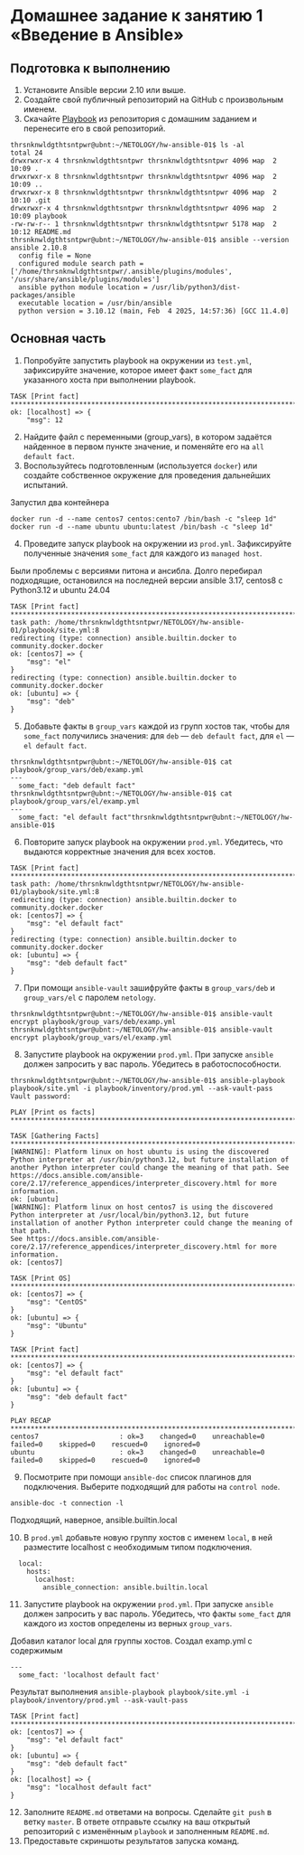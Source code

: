 # Домашнее задание к занятию 1 «Введение в Ansible»

## Подготовка к выполнению

1. Установите Ansible версии 2.10 или выше.
2. Создайте свой публичный репозиторий на GitHub с произвольным именем.
3. Скачайте [Playbook](./playbook/) из репозитория с домашним заданием и перенесите его в свой репозиторий.

```
thrsnknwldgthtsntpwr@ubnt:~/NETOLOGY/hw-ansible-01$ ls -al
total 24
drwxrwxr-x 4 thrsnknwldgthtsntpwr thrsnknwldgthtsntpwr 4096 мар  2 10:09 .
drwxrwxr-x 8 thrsnknwldgthtsntpwr thrsnknwldgthtsntpwr 4096 мар  2 10:09 ..
drwxrwxr-x 8 thrsnknwldgthtsntpwr thrsnknwldgthtsntpwr 4096 мар  2 10:10 .git
drwxrwxr-x 4 thrsnknwldgthtsntpwr thrsnknwldgthtsntpwr 4096 мар  2 10:09 playbook
-rw-rw-r-- 1 thrsnknwldgthtsntpwr thrsnknwldgthtsntpwr 5178 мар  2 10:12 README.md
thrsnknwldgthtsntpwr@ubnt:~/NETOLOGY/hw-ansible-01$ ansible --version
ansible 2.10.8
  config file = None
  configured module search path = ['/home/thrsnknwldgthtsntpwr/.ansible/plugins/modules', '/usr/share/ansible/plugins/modules']
  ansible python module location = /usr/lib/python3/dist-packages/ansible
  executable location = /usr/bin/ansible
  python version = 3.10.12 (main, Feb  4 2025, 14:57:36) [GCC 11.4.0]

```

## Основная часть

1. Попробуйте запустить playbook на окружении из `test.yml`, зафиксируйте значение, которое имеет факт `some_fact` для указанного хоста при выполнении playbook.
```
TASK [Print fact] ************************************************************************************************************************************************************************************************
ok: [localhost] => {
    "msg": 12
```
2. Найдите файл с переменными (group_vars), в котором задаётся найденное в первом пункте значение, и поменяйте его на `all default fact`.
3. Воспользуйтесь подготовленным (используется `docker`) или создайте собственное окружение для проведения дальнейших испытаний.

Запустил два контейнера
```
docker run -d --name centos7 centos:cento7 /bin/bash -c "sleep 1d"
docker run -d --name ubuntu ubuntu:latest /bin/bash -c "sleep 1d"
```
4. Проведите запуск playbook на окружении из `prod.yml`. Зафиксируйте полученные значения `some_fact` для каждого из `managed host`.

Были проблемы с версиями питона и ансибла. Долго перебирал подходящие, остановился на последней версии ansible 3.17, centos8 с Python3.12 и ubuntu 24.04

```
TASK [Print fact] ************************************************************************************************************************************************************************************************
task path: /home/thrsnknwldgthtsntpwr/NETOLOGY/hw-ansible-01/playbook/site.yml:8
redirecting (type: connection) ansible.builtin.docker to community.docker.docker
ok: [centos7] => {
    "msg": "el"
}
redirecting (type: connection) ansible.builtin.docker to community.docker.docker
ok: [ubuntu] => {
    "msg": "deb"
}
```
5. Добавьте факты в `group_vars` каждой из групп хостов так, чтобы для `some_fact` получились значения: для `deb` — `deb default fact`, для `el` — `el default fact`.
```
thrsnknwldgthtsntpwr@ubnt:~/NETOLOGY/hw-ansible-01$ cat playbook/group_vars/deb/examp.yml 
---
  some_fact: "deb default fact"
thrsnknwldgthtsntpwr@ubnt:~/NETOLOGY/hw-ansible-01$ cat playbook/group_vars/el/examp.yml 
---
  some_fact: "el default fact"thrsnknwldgthtsntpwr@ubnt:~/NETOLOGY/hw-ansible-01$ 
```
6.  Повторите запуск playbook на окружении `prod.yml`. Убедитесь, что выдаются корректные значения для всех хостов.
```
TASK [Print fact] ************************************************************************************************************************************************************************************************
task path: /home/thrsnknwldgthtsntpwr/NETOLOGY/hw-ansible-01/playbook/site.yml:8
redirecting (type: connection) ansible.builtin.docker to community.docker.docker
ok: [centos7] => {
    "msg": "el default fact"
}
redirecting (type: connection) ansible.builtin.docker to community.docker.docker
ok: [ubuntu] => {
    "msg": "deb default fact"
}
```
7. При помощи `ansible-vault` зашифруйте факты в `group_vars/deb` и `group_vars/el` с паролем `netology`.
```
thrsnknwldgthtsntpwr@ubnt:~/NETOLOGY/hw-ansible-01$ ansible-vault encrypt playbook/group_vars/deb/examp.yml
thrsnknwldgthtsntpwr@ubnt:~/NETOLOGY/hw-ansible-01$ ansible-vault encrypt playbook/group_vars/el/examp.yml
```
8. Запустите playbook на окружении `prod.yml`. При запуске `ansible` должен запросить у вас пароль. Убедитесь в работоспособности.
```
thrsnknwldgthtsntpwr@ubnt:~/NETOLOGY/hw-ansible-01$ ansible-playbook playbook/site.yml -i playbook/inventory/prod.yml --ask-vault-pass
Vault password: 

PLAY [Print os facts] ********************************************************************************************************************************************************************************************

TASK [Gathering Facts] *******************************************************************************************************************************************************************************************
[WARNING]: Platform linux on host ubuntu is using the discovered Python interpreter at /usr/bin/python3.12, but future installation of another Python interpreter could change the meaning of that path. See
https://docs.ansible.com/ansible-core/2.17/reference_appendices/interpreter_discovery.html for more information.
ok: [ubuntu]
[WARNING]: Platform linux on host centos7 is using the discovered Python interpreter at /usr/local/bin/python3.12, but future installation of another Python interpreter could change the meaning of that path.
See https://docs.ansible.com/ansible-core/2.17/reference_appendices/interpreter_discovery.html for more information.
ok: [centos7]

TASK [Print OS] **************************************************************************************************************************************************************************************************
ok: [centos7] => {
    "msg": "CentOS"
}
ok: [ubuntu] => {
    "msg": "Ubuntu"
}

TASK [Print fact] ************************************************************************************************************************************************************************************************
ok: [centos7] => {
    "msg": "el default fact"
}
ok: [ubuntu] => {
    "msg": "deb default fact"
}

PLAY RECAP *******************************************************************************************************************************************************************************************************
centos7                    : ok=3    changed=0    unreachable=0    failed=0    skipped=0    rescued=0    ignored=0   
ubuntu                     : ok=3    changed=0    unreachable=0    failed=0    skipped=0    rescued=0    ignored=0  
```
9. Посмотрите при помощи `ansible-doc` список плагинов для подключения. Выберите подходящий для работы на `control node`.
```
ansible-doc -t connection -l
```
Подходящий, наверное, ansible.builtin.local

10. В `prod.yml` добавьте новую группу хостов с именем  `local`, в ней разместите localhost с необходимым типом подключения.
```
  local:
    hosts:
      localhost:
        ansible_connection: ansible.builtin.local
```
11. Запустите playbook на окружении `prod.yml`. При запуске `ansible` должен запросить у вас пароль. Убедитесь, что факты `some_fact` для каждого из хостов определены из верных `group_vars`.

Добавил каталог local для группы хостов. Создал examp.yml с содержимым
```
---
  some_fact: 'localhost default fact'
```

Результат выполнения `ansible-playbook playbook/site.yml -i playbook/inventory/prod.yml --ask-vault-pass`
```
TASK [Print fact] ************************************************************************************************************************************************************************************************
ok: [centos7] => {
    "msg": "el default fact"
}
ok: [ubuntu] => {
    "msg": "deb default fact"
}
ok: [localhost] => {
    "msg": "localhost default fact"
}
```
12. Заполните `README.md` ответами на вопросы. Сделайте `git push` в ветку `master`. В ответе отправьте ссылку на ваш открытый репозиторий с изменённым `playbook` и заполненным `README.md`.
13. Предоставьте скриншоты результатов запуска команд.